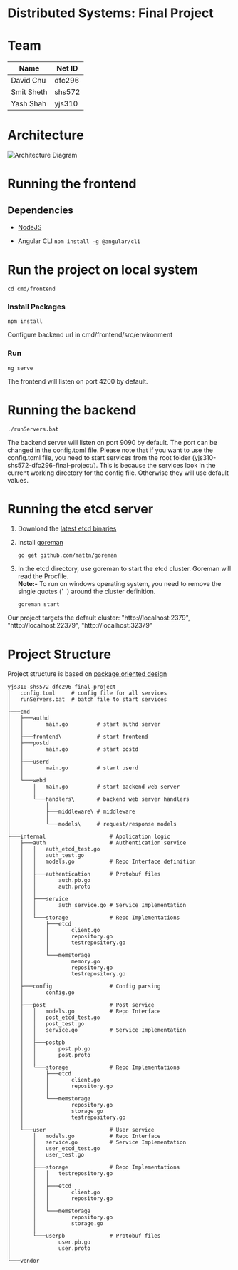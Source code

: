 # Distributed Systems: Final Project
# Team
|Name|Net ID|
|---|---|
|David Chu|dfc296|
|Smit Sheth|shs572|
|Yash Shah|yjs310|

# Architecture
![Architecture Diagram](https://i.imgur.com/8PTZ8Q5.png)

# Running the frontend
## Dependencies
- [NodeJS](https://nodejs.org/en/)

- Angular CLI
    `npm install -g @angular/cli`

# Run the project on local system
    cd cmd/frontend
### Install Packages
    npm install

Configure backend url in cmd/frontend/src/environment

### Run
    ng serve

The frontend will listen on port 4200 by default.

# Running the backend
    ./runServers.bat

The backend server will listen on port 9090 by default.
The port can be changed in the config.toml file.
Please note that if you want to use the config.toml file, you need to start services from the root folder (yjs310-shs572-dfc296-final-project/). This is because the services look in the current working directory
for the config file. Otherwise they will use default values.

# Running the etcd server
1. Download the [latest etcd binaries](https://github.com/etcd-io/etcd/releases)
2. Install [goreman](https://github.com/mattn/goreman)

    ```go get github.com/mattn/goreman```
3. In the etcd directory, use goreman to start the etcd cluster. Goreman will read the Procfile.  
**Note:-** To run on windows operating system, you need to remove the single quotes (' ') around the cluster definition.

    ```goreman start```
    
Our project targets the default cluster: "http://localhost:2379", "http://localhost:22379", "http://localhost:32379"

# Project Structure
Project structure is based on [package oriented design](https://www.ardanlabs.com/blog/2017/02/package-oriented-design.html) 
```
yjs310-shs572-dfc296-final-project
│   config.toml     # config file for all services
│   runServers.bat  # batch file to start services
│   
├───cmd
│   ├───authd
│   │       main.go         # start authd server
│   │       
│   ├───frontend\           # start frontend
│   ├───postd
│   │       main.go         # start postd
│   │       
│   ├───userd
│   │       main.go         # start userd
│   │       
│   └───webd
│       │   main.go         # start backend web server
│       │   
│       └───handlers\       # backend web server handlers
│           │   
│           ├───middleware\ # middleware
│           │       
│           └───models\     # request/response models
│                   
├───internal                    # Application logic
│   ├───auth                    # Authentication service
│   │   │   auth_etcd_test.go
│   │   │   auth_test.go
│   │   │   models.go           # Repo Interface definition
│   │   │   
│   │   ├───authentication      # Protobuf files
│   │   │       auth.pb.go
│   │   │       auth.proto
│   │   │       
│   │   ├───service
│   │   │       auth_service.go # Service Implementation
│   │   │       
│   │   └───storage             # Repo Implementations
│   │       ├───etcd
│   │       │       client.go
│   │       │       repository.go
│   │       │       testrepository.go
│   │       │       
│   │       └───memstorage
│   │               memory.go
│   │               repository.go
│   │               testrepository.go
│   │               
│   ├───config                  # Config parsing
│   │       config.go
│   │       
│   ├───post                    # Post service
│   │   │   models.go           # Repo Interface 
│   │   │   post_etcd_test.go
│   │   │   post_test.go
│   │   │   service.go          # Service Implementation
│   │   │   
│   │   ├───postpb
│   │   │       post.pb.go
│   │   │       post.proto
│   │   │       
│   │   └───storage             # Repo Implementations
│   │       ├───etcd
│   │       │       client.go
│   │       │       repository.go
│   │       │       
│   │       └───memstorage
│   │               repository.go
│   │               storage.go
│   │               testrepository.go
│   │               
│   └───user                    # User service
│       │   models.go           # Repo Interface 
│       │   service.go          # Service Implementation
│       │   user_etcd_test.go
│       │   user_test.go
│       │   
│       ├───storage             # Repo Implementations
│       │   │   testrepository.go
│       │   │   
│       │   ├───etcd
│       │   │       client.go
│       │   │       repository.go
│       │   │       
│       │   └───memstorage
│       │           repository.go
│       │           storage.go
│       │           
│       └───userpb              # Protobuf files
│               user.pb.go
│               user.proto
│               
└───vendor
```
